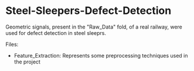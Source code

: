 # Steel-Sleepers-Defect-Detection

Geometric signals, present in the "Raw_Data" fold, of a real railway, were used for defect detection in steel sleeprs.

Files:
- Feature_Extraction: Represents some preprocessing techniques used in the project

